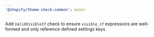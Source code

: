 ```yaml
---
'@shopify/theme-check-common': minor
---
```


Add `ValidVisibleIf` check to ensure `visible_if` expressions are well-formed and only reference defined settings keys
